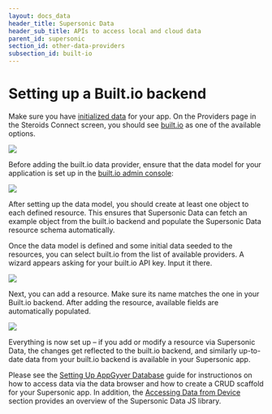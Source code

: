 ```yaml
---
layout: docs_data
header_title: Supersonic Data
header_sub_title: APIs to access local and cloud data
parent_id: supersonic
section_id: other-data-providers
subsection_id: built-io
---
```


# Setting up a Built.io backend

Make sure you have [initialized data](/supersonic/guides/data/setting-up-appgyver-database/) for your app. On the Providers page in the Steroids Connect screen, you should see [built.io](https://www.built.io/) as one of the available options.

<img class="tutorial-image" src="/img/guides/data_available_providers.png">

Before adding the built.io data provider, ensure that the data model for your application is set up in the [built.io admin console](https://www.built.io/):

<img class="tutorial-image" src="/img/guides/data_built_io_class.png">

After setting up the data model, you should create at least one object to each defined resource. This ensures that Supersonic Data can fetch an example object from the built.io backend and populate the Supersonic Data resource schema automatically.

Once the data model is defined and some initial data seeded to the resources, you can select built.io from the list of available providers. A wizard appears asking for your built.io API key. Input it there.

<img class="tutorial-image" src="/img/guides/data_built_io_new.png">

Next, you can add a resource. Make sure its name matches the one in your Built.io backend. After adding the resource, available fields are automatically populated.

<img class="tutorial-image" src="/img/guides/data_built_io_ready.png">

Everything is now set up – if you add or modify a resource via Supersonic Data, the changes get reflected to the built.io backend, and similarly up-to-date data from your built.io backend is available in your Supersonic app.

Please see the [Setting Up AppGyver Database](/supersonic/guides/data/setting-up-appgyver-database/) guide for instructionos on how to access data via the data browser and how to create a CRUD scaffold for your Supersonic app. In addition, the [Accessing Data from Device](/supersonic/guides/data/accessing-data-from-device/) section provides an overview of the Supersonic Data JS library.

